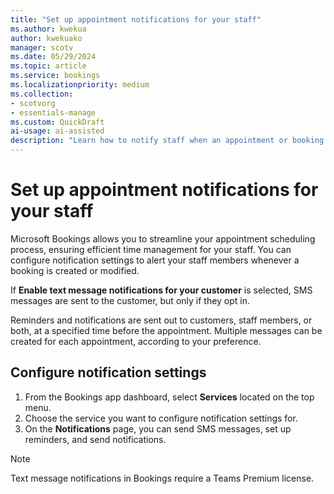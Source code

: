 ```yaml
---  
title: "Set up appointment notifications for your staff"  
ms.author: kwekua
author: kwekuako
manager: scotv
ms.date: 05/29/2024  
ms.topic: article
ms.service: bookings 
ms.localizationpriority: medium
ms.collection:
- scotvorg
- essentials-manage
ms.custom: QuickDraft
ai-usage: ai-assisted
description: "Learn how to notify staff when an appointment or booking is created or updated." 
---
```


# Set up appointment notifications for your staff

Microsoft Bookings allows you to streamline your appointment scheduling process, ensuring efficient time management for your staff. You can configure notification settings to alert your staff members whenever a booking is created or modified.

If **Enable text message notifications for your customer** is selected, SMS messages are sent to the customer, but only if they opt in.

Reminders and notifications are sent out to customers, staff members, or both, at a specified time before the appointment. Multiple messages can be created for each appointment, according to your preference.

## Configure notification settings

1. From the Bookings app dashboard, select **Services** located on the top menu.
2. Choose the service you want to configure notification settings for.
3. On the **Notifications** page, you can send SMS messages, set up reminders, and send notifications.

> [!NOTE]
> Text message notifications in Bookings require a Teams Premium license.
